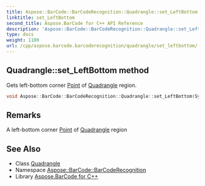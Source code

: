 ```yaml
---
title: Aspose::BarCode::BarCodeRecognition::Quadrangle::set_LeftBottom method
linktitle: set_LeftBottom
second_title: Aspose.BarCode for C++ API Reference
description: 'Aspose::BarCode::BarCodeRecognition::Quadrangle::set_LeftBottom method. Gets left-bottom corner Point of Quadrangle region in C++.'
type: docs
weight: 1100
url: /cpp/aspose.barcode.barcoderecognition/quadrangle/set_leftbottom/
---
```

## Quadrangle::set_LeftBottom method


Gets left-bottom corner [Point](../) of [Quadrangle](../) region.

```cpp
void Aspose::BarCode::BarCodeRecognition::Quadrangle::set_LeftBottom(System::Drawing::Point value)
```

## Remarks


A left-bottom corner [Point](../) of [Quadrangle](../) region



## See Also

* Class [Quadrangle](../)
* Namespace [Aspose::BarCode::BarCodeRecognition](../../)
* Library [Aspose.BarCode for C++](../../../)
